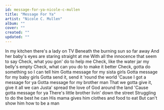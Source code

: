 ```yaml
---
id: message-for-ya-nicole-c-mullen
title: "Message For Ya"
artist: "Nicole C. Mullen"
album: ""
cover: ""
created: ""
updated: ""
---
```


In my kitchen there's a lady on TV
Beneath the burning sun so far away
And her baby's eyes are staring straight at me
With all the innocence that seem to say
Check, what you gon' do to help me
Check, like the water jar my belly's empty
Check, what can you do to make it better
Check, gotta do something so I can tell him
Gotta message for my sista girls
Gotta message for my baby girls
Gotta send it, send it 'round the world
'Cause I got a message for ya
Gotta message for my brother man
That we gotta give it, give it all we can
Justa' spread the love of God around the land
'Cause gotta message for ya
There's little brother livin' down the street
Struggling to do the best he can
His mama gives him clothes and food to eat
But can't show him how to be a man